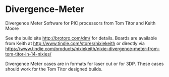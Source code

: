 # Divergence-Meter
Divergence Meter Software for PIC processors from Tom Titor and Keith Moore

See the build site http://brotoro.com/dm/ for details. 
Boards are available from Keith at http://www.tindie.com/stores/nixiekeith  or directly via https://www.tindie.com/products/nixiekeith/nixie-divergence-meter-from-tom-titor-in-14-nixies/

Divergence Meter cases are in formats for laser cut or for 3DP. These cases should work for the Tom Titor designed builds. 

